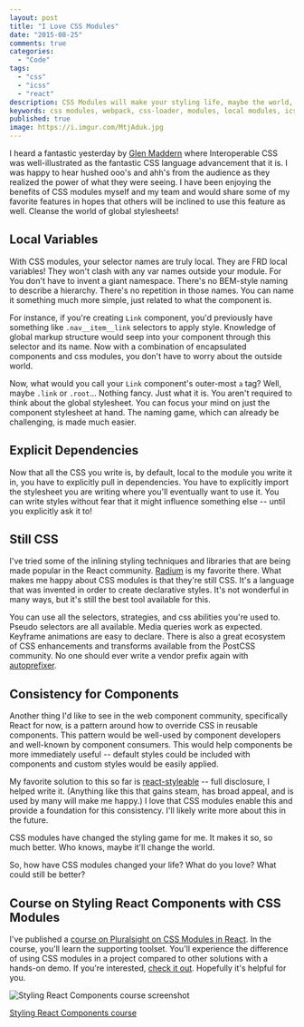 ```yaml
---
layout: post
title: "I Love CSS Modules"
date: "2015-08-25"
comments: true
categories:
  - "Code"
tags:
  - "css"
  - "icss"
  - "react"
description: CSS Modules will make your styling life, maybe the world, so much better!
keywords: css modules, webpack, css-loader, modules, local modules, icss, interoperable css
published: true
image: https://i.imgur.com/MtjAduk.jpg
---
```


I heard a fantastic yesterday by [Glen Maddern](https://twitter.com/glenmaddern) where Interoperable CSS was well-illustrated as the fantastic CSS language advancement that it is.  I was happy to hear hushed ooo's and ahh's from the audience as they realized the power of what they were seeing.  I have been enjoying the benefits of CSS modules myself and my team and would share some of my favorite features in hopes that others will be inclined to use this feature as well.  Cleanse the world of global stylesheets!

<!--more-->

## Local Variables

With CSS modules, your selector names are truly local.  They are FRD local variables!  They won't clash with any var names outside your module.  For You don't have to invent a giant namespace.  There's no BEM-style naming to describe a hierarchy.  There's no repetition in those names.  You can name it something much more simple, just related to what the component is.

For instance, if you're creating `Link` component, you'd previously have something like `.nav__item__link` selectors to apply style.  Knowledge of global markup structure would seep into your component through this selector and its name.  Now with a combination of encapsulated components and css modules,  you don't have to worry about the outside world.

Now, what would you call your `Link` component's outer-most `a` tag?  Well, maybe `.link` or `.root`...  Nothing fancy.  Just what it is.  You aren't required to think about the global stylesheet.  You can focus your mind on just the component stylesheet at hand.  The naming game, which can already be challenging, is made much easier.

## Explicit Dependencies

Now that all the CSS you write is, by default, local to the module you write it in, you have to explicitly pull in dependencies.  You have to explicitly import the stylesheet you are writing where you'll eventually want to use it.  You can write styles without fear that it might influence something else -- until you explicitly ask it to!

## Still CSS

I've tried some of the inlining styling techniques and libraries that are being made popular in the React community.  [Radium](https://github.com/FormidableLabs/radium) is my favorite there.  What makes me happy about CSS modules is that they're still CSS.  It's a language that was invented in order to create declarative styles.  It's not wonderful in many ways, but it's still the best tool available for this.

You can use all the selectors, strategies, and css abilities you're used to.  Pseudo selectors are all available.  Media queries work as expected.  Keyframe animations are easy to declare.  There is also a great ecosystem of CSS enhancements and transforms available from the PostCSS community.  No one should ever write a vendor prefix again with [autoprefixer](https://github.com/postcss/autoprefixer).

## Consistency for Components

Another thing I'd like to see in the web component community, specifically React for now, is a pattern around how to override CSS in reusable components.  This pattern would be well-used by component developers and well-known by component consumers.  This would help components be more immediately useful -- default styles could be included with components and custom styles would be easily applied.

My favorite solution to this so far is [react-styleable](https://github.com/pluralsight/react-styleable) -- full disclosure, I helped write it.  (Anything like this that gains steam, has broad appeal, and is used by many will make me happy.)  I love that CSS modules enable this and provide a foundation for this consistency.  I'll likely write more about this in the future.

CSS modules have changed the styling game for me.  It makes it so, so much better.  Who knows, maybe it'll change the world.

So, how have CSS modules changed your life?  What do you love?  What could still be better?

## Course on Styling React Components with CSS Modules

I've published a [course on Pluralsight on CSS Modules in React](https://www.pluralsight.com/courses/react-styling-components).  In the course, you'll learn the supporting toolset.  You'll experience the difference of using CSS modules in a project compared to other solutions with a hands-on demo.  If you're interested, [check it out](https://www.pluralsight.com/courses/react-styling-components).  Hopefully it's helpful for you.

![Styling React Components course screenshot](https://i.imgur.com/3mxagk7.png)

[Styling React Components course](https://www.pluralsight.com/courses/react-styling-components)
